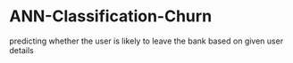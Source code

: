 # ANN-Classification-Churn
predicting whether the user is likely to leave the bank based on given user details
